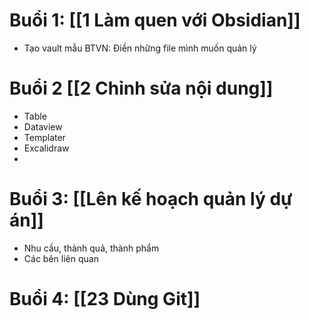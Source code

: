 # Buổi 1: [[1 Làm quen với Obsidian]]
- Tạo vault mẫu
BTVN: Điền những file mình muốn quản lý
# Buổi 2 [[2 Chỉnh sửa nội dung]]
- Table
- Dataview
- Templater
- Excalidraw
- 
# Buổi 3: [[Lên kế hoạch quản lý dự án]] 
- Nhu cầu, thành quả, thành phẩm 
- Các bên liên quan 
# Buổi 4: [[23 Dùng Git]]
